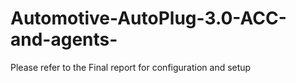 Automotive-AutoPlug-3.0-ACC-and-agents-
=======================================

Please refer to the Final report for configuration and setup
